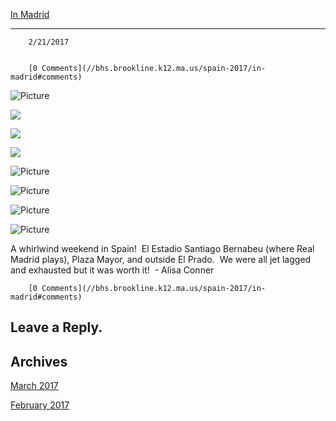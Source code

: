 [In Madrid](//bhs.brookline.k12.ma.us/spain-2017/in-madrid)

			
----------------------------------------------------------------

		2/21/2017
	

		[0 Comments](//bhs.brookline.k12.ma.us/spain-2017/in-madrid#comments)
	

 ![Picture](/uploads/8/0/1/5/801512/image4-1_1_orig.jpg)

[![](/uploads/8/0/1/5/801512/image5-1_1.jpg)](/uploads/8/0/1/5/801512/image5-1_1_orig.jpg)

[![](/uploads/8/0/1/5/801512/image1-1_1.jpg)](/uploads/8/0/1/5/801512/image1-1_1_orig.jpg)

[![](/uploads/8/0/1/5/801512/image2-1_1.jpg)](/uploads/8/0/1/5/801512/image2-1_1_orig.jpg)

 ![Picture](/uploads/8/0/1/5/801512/img-3440_orig.jpg)

 ![Picture](/uploads/8/0/1/5/801512/img-3448_orig.jpg)

 ![Picture](/uploads/8/0/1/5/801512/img-3456_orig.jpg)

 ![Picture](/uploads/8/0/1/5/801512/img-3451_orig.jpg)

A whirlwind weekend in Spain!  El Estadio Santiago Bernabeu (where Real Madrid plays), Plaza Mayor, and outside El Prado.  We were all jet lagged and exhausted but it was worth it!  - Alisa Conner

		[0 Comments](//bhs.brookline.k12.ma.us/spain-2017/in-madrid#comments)
	

  
  
  

Leave a Reply.
--------------

Archives
--------

[March 2017](/spain-2017/archives/03-2017)
		  
[February 2017](/spain-2017/archives/02-2017)